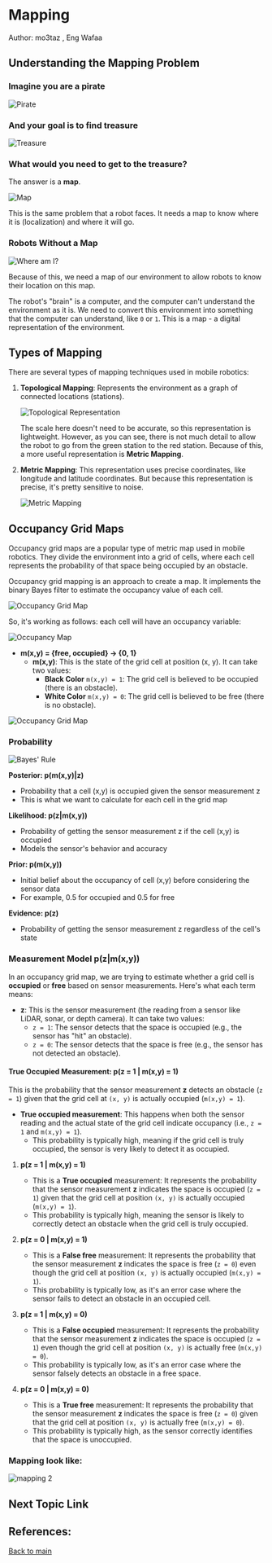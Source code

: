 
# Mapping

Author: mo3taz , Eng Wafaa

## Understanding the Mapping Problem

### Imagine you are a pirate

![Pirate](./images/pirate.jpg)

### And your goal is to find treasure

![Treasure](./images/treasure.jpg)

### What would you need to get to the treasure?

The answer is a **map**.

![Map](./images/map.jpg)

This is the same problem that a robot faces. It needs a map to know where it is (localization) and where it will go.

### Robots Without a Map

![Where am I?](./images/where_am_i.gif)

Because of this, we need a map of our environment to allow robots to know their location on this map.

The robot's "brain" is a computer, and the computer can't understand the environment as it is. We need to convert this environment into something that the computer can understand, like `0` or `1`. This is a map - a digital representation of the environment.

## Types of Mapping

There are several types of mapping techniques used in mobile robotics:

1. **Topological Mapping**: Represents the environment as a graph of connected locations (stations).

   ![Topological Representation](./images/topological_representation.png)

   The scale here doesn't need to be accurate, so this representation is lightweight. However, as you can see, there is not much detail to allow the robot to go from the green station to the red station. Because of this, a more useful representation is **Metric Mapping**.

2. **Metric Mapping**: This representation uses precise coordinates, like longitude and latitude coordinates. But because this representation is precise, it's pretty sensitive to noise.

   ![Metric Mapping](./images/world.png)

## Occupancy Grid Maps

Occupancy grid maps are a popular type of metric map used in mobile robotics. They divide the environment into a grid of cells, where each cell represents the probability of that space being occupied by an obstacle.

Occupancy grid mapping is an approach to create a map. It implements the binary Bayes filter to estimate the occupancy value of each cell.

![Occupancy Grid Map](./images/OGM.png)

So, it's working as follows: each cell will have an occupancy variable:

![Occupancy Map](./images/map.png)

- **m(x,y) = {free, occupied} -> {0, 1}**
  - **m(x,y)**: This is the state of the grid cell at position (x, y). It can take two values:
    - **Black Color** `m(x,y) = 1`: The grid cell is believed to be occupied (there is an obstacle).
    - **White Color** `m(x,y) = 0`: The grid cell is believed to be free (there is no obstacle).

![Occupancy Grid Map](./images/ogm_map.png)

### Probability

![Bayes' Rule](./images/Bayes_Rule.png)

**Posterior: p(m(x,y)|z)**
- Probability that a cell (x,y) is occupied given the sensor measurement z
- This is what we want to calculate for each cell in the grid map

**Likelihood: p(z|m(x,y))**
- Probability of getting the sensor measurement z if the cell (x,y) is occupied
- Models the sensor's behavior and accuracy

**Prior: p(m(x,y))**
- Initial belief about the occupancy of cell (x,y) before considering the sensor data
- For example, 0.5 for occupied and 0.5 for free

**Evidence: p(z)**
- Probability of getting the sensor measurement z regardless of the cell's state

### Measurement Model p(z|m(x,y))

In an occupancy grid map, we are trying to estimate whether a grid cell is **occupied** or **free** based on sensor measurements. Here's what each term means:

- **z**: This is the sensor measurement (the reading from a sensor like LiDAR, sonar, or depth camera). It can take two values:
  - `z = 1`: The sensor detects that the space is occupied (e.g., the sensor has "hit" an obstacle).
  - `z = 0`: The sensor detects that the space is free (e.g., the sensor has not detected an obstacle).

#### True Occupied Measurement: p(z = 1 | m(x,y) = 1)

This is the probability that the sensor measurement **z** detects an obstacle (`z = 1`) given that the grid cell at `(x, y)` is actually occupied (`m(x,y) = 1`).

- **True occupied measurement**: This happens when both the sensor reading and the actual state of the grid cell indicate occupancy (i.e., `z = 1` and `m(x,y) = 1`).
  - This probability is typically high, meaning if the grid cell is truly occupied, the sensor is very likely to detect it as occupied.

1. **p(z = 1 | m(x,y) = 1)**
   - This is a **True occupied** measurement: It represents the probability that the sensor measurement **z** indicates the space is occupied (`z = 1`) given that the grid cell at position `(x, y)` is actually occupied (`m(x,y) = 1`).
   - This probability is typically high, meaning the sensor is likely to correctly detect an obstacle when the grid cell is truly occupied.

2. **p(z = 0 | m(x,y) = 1)**
   - This is a **False free** measurement: It represents the probability that the sensor measurement **z** indicates the space is free (`z = 0`) even though the grid cell at position `(x, y)` is actually occupied (`m(x,y) = 1`).
   - This probability is typically low, as it's an error case where the sensor fails to detect an obstacle in an occupied cell.

3. **p(z = 1 | m(x,y) = 0)**
   - This is a **False occupied** measurement: It represents the probability that the sensor measurement **z** indicates the space is occupied (`z = 1`) even though the grid cell at position `(x, y)` is actually free (`m(x,y) = 0`).
   - This probability is typically low, as it's an error case where the sensor falsely detects an obstacle in a free space.

4. **p(z = 0 | m(x,y) = 0)**
   - This is a **True free** measurement: It represents the probability that the sensor measurement **z** indicates the space is free (`z = 0`) given that the grid cell at position `(x, y)` is actually free (`m(x,y) = 0`).
   - This probability is typically high, as the sensor correctly identifies that the space is unoccupied.

### Mapping look like: 
![mapping 2](images/mapping2.gif)


## Next Topic Link

## References:

[Back to main](../README.md)